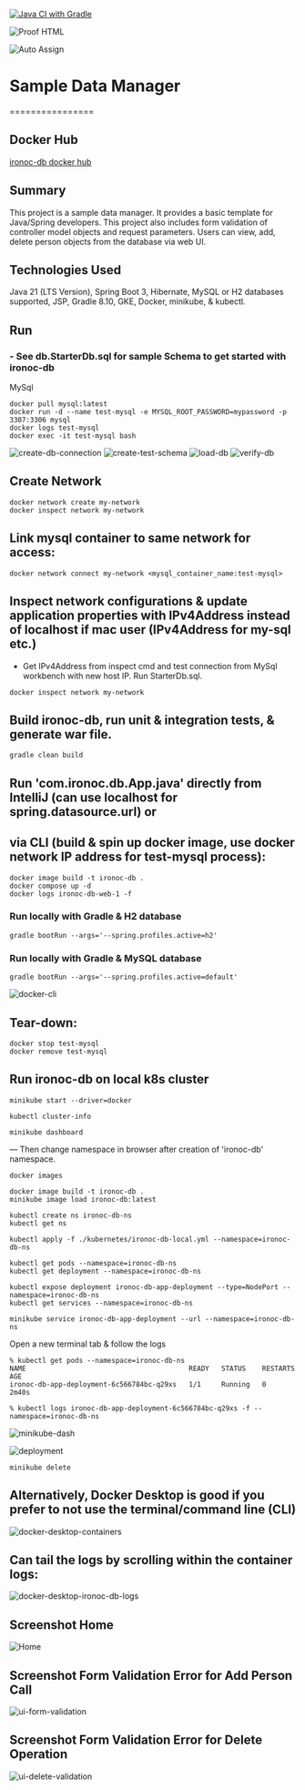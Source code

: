 [![Java CI with Gradle](https://github.com/conorheffron/ironoc-db/actions/workflows/gradle.yml/badge.svg)](https://github.com/conorheffron/ironoc-db/actions/workflows/gradle.yml)

![Proof HTML](https://github.com/conorheffron/ironoc-db/actions/workflows/proof-html.yml/badge.svg)

![Auto Assign](https://github.com/conorheffron/ironoc-db/actions/workflows/auto-assign.yml/badge.svg)

# Sample Data Manager
================

## Docker Hub
[ironoc-db docker hub](https://hub.docker.com/repository/docker/conorheffron/ironoc-db/general)

## Summary
This project is a sample data manager. It provides a basic template for Java/Spring developers. 
This project also includes form validation of controller model objects and request parameters.
Users can view, add, delete person objects from the database via web UI.

## Technologies Used
Java 21 (LTS Version), Spring Boot 3, Hibernate, MySQL or H2 databases supported, JSP, Gradle 8.10, 
    GKE, Docker, minikube, & kubectl.

## Run
### - See db.StarterDb.sql for sample Schema to get started with ironoc-db
MySql
```
docker pull mysql:latest
docker run -d --name test-mysql -e MYSQL_ROOT_PASSWORD=mypassword -p 3307:3306 mysql
docker logs test-mysql
docker exec -it test-mysql bash
```

![create-db-connection](./screenshots/db-connection.png?raw=true "Create DB Connection")
![create-test-schema](./screenshots/create-schema.png?raw=true "Create Test Schema")
![load-db](./screenshots/run-starter-db-script.png?raw=true "Load DB")
![verify-db](./screenshots/verify-db-load.png?raw=true "Verify DB")

## Create Network
```
docker network create my-network
docker inspect network my-network 
```

## Link mysql container to same network for access:
```
docker network connect my-network <mysql_container_name:test-mysql>
```

## Inspect network configurations & update application properties with IPv4Address instead of localhost if mac user (IPv4Address for my-sql etc.)
- Get IPv4Address from inspect cmd and test connection from MySql workbench with new host IP. Run StarterDb.sql.
```
docker inspect network my-network 
```

## Build ironoc-db, run unit & integration tests, & generate war file.
```
gradle clean build
```

## Run 'com.ironoc.db.App.java' directly from IntelliJ (can use localhost for spring.datasource.url) or 
## via CLI (build & spin up docker image, use docker network IP address for test-mysql process):
```
docker image build -t ironoc-db .
docker compose up -d
docker logs ironoc-db-web-1 -f
```

### Run locally with Gradle & H2 database
```
gradle bootRun --args='--spring.profiles.active=h2'
```

### Run locally with Gradle & MySQL database
```
gradle bootRun --args='--spring.profiles.active=default'
```

![docker-cli](./screenshots/CLI-docker.png?raw=true "CLI Docker")

## Tear-down:
```
docker stop test-mysql
docker remove test-mysql
```

## Run ironoc-db on local k8s cluster
```    
minikube start --driver=docker

kubectl cluster-info 

minikube dashboard 
```
— Then change namespace in browser after creation of 'ironoc-db' namespace.

```
docker images

docker image build -t ironoc-db .
minikube image load ironoc-db:latest

kubectl create ns ironoc-db-ns
kubectl get ns

kubectl apply -f ./kubernetes/ironoc-db-local.yml --namespace=ironoc-db-ns 

kubectl get pods --namespace=ironoc-db-ns
kubectl get deployment --namespace=ironoc-db-ns

kubectl expose deployment ironoc-db-app-deployment --type=NodePort --namespace=ironoc-db-ns
kubectl get services --namespace=ironoc-db-ns

minikube service ironoc-db-app-deployment --url --namespace=ironoc-db-ns
```
Open a new terminal tab & follow the logs
```
% kubectl get pods --namespace=ironoc-db-ns
NAME                                        READY   STATUS    RESTARTS   AGE
ironoc-db-app-deployment-6c566784bc-q29xs   1/1     Running   0          2m40s

% kubectl logs ironoc-db-app-deployment-6c566784bc-q29xs -f --namespace=ironoc-db-ns   
```  

![minikube-dash](./screenshots/minikube-dash.png?raw=true "Minikube Dashboard")

![deployment](./screenshots/deployment.png?raw=true "ironoc-db local k8s Deployment")

```  
minikube delete  
```

## Alternatively, Docker Desktop is good if you prefer to not use the terminal/command line (CLI)
![docker-desktop-containers](./screenshots/docker-desktop-containers.png?raw=true "Docker Desktop containers")

## Can tail the logs by scrolling within the container logs:
![docker-desktop-ironoc-db-logs](./screenshots/docker-desktop-ironoc-db-logs.png?raw=true "Docker Desktop ironoc-db logs")

## Screenshot Home
![Home](./screenshots/DBManager.png?raw=true "Home Page")

## Screenshot Form Validation Error for Add Person Call
![ui-form-validation](./screenshots/ui-form-validation.png?raw=true "UI form validation")

## Screenshot Form Validation Error for Delete Operation
![ui-delete-validation](./screenshots/ui-delete-validation.png?raw=true "UI delete validation")


